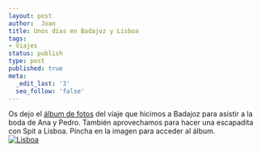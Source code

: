 ```yaml
---
layout: post
author:  Joan
title: Unos días en Badajoz y Lisboa
tags:
- Viajes
status: publish
type: post
published: true
meta:
  _edit_last: '3'
  seo_follow: 'false'
---
```

Os dejo el <a href="http://www.flickr.com/photos/lerion/sets/72157622489254794/detail/">álbum de fotos</a> del viaje que hicimos a Badajoz para asistir a la boda de Ana y Pedro. También aprovechamos para hacer una escapadita con Spit a Lisboa. Pincha en la imagen para acceder al álbum.
<br />
<a href="http://www.flickr.com/photos/lerion/sets/72157622365103839/detail/"><img src="http://farm3.static.flickr.com/2620/3969296151_3087fa947c.jpg" alt="Lisboa" /></a>
